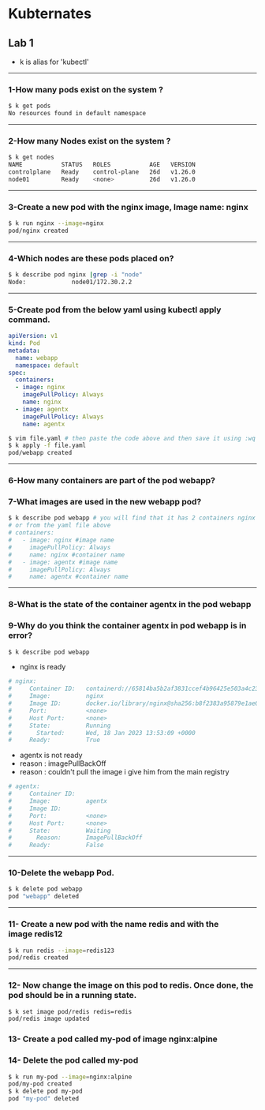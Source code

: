 # Kubternates
## Lab 1
- k is alias for 'kubectl'
---
### 1-How many pods exist on the system ?
```bash
$ k get pods
No resources found in default namespace
```
---
### 2-How many Nodes exist on the system ?
```bash
$ k get nodes
NAME           STATUS   ROLES           AGE   VERSION
controlplane   Ready    control-plane   26d   v1.26.0
node01         Ready    <none>          26d   v1.26.0
```
---
### 3-Create a new pod with the nginx image, Image name: nginx 
```bash
$ k run nginx --image=nginx
pod/nginx created
```
---
### 4-Which nodes are these pods placed on?
```bash
$ k describe pod nginx |grep -i "node"
Node:             node01/172.30.2.2
```
---
### 5-Create pod from the below yaml using kubectl apply command.
```yaml
apiVersion: v1
kind: Pod
metadata:
  name: webapp
  namespace: default
spec:
  containers:
  - image: nginx
    imagePullPolicy: Always
    name: nginx
  - image: agentx
    imagePullPolicy: Always
    name: agentx
```
```bash
$ vim file.yaml # then paste the code above and then save it using :wq
$ k apply -f file.yaml
pod/webapp created
```
---
### 6-How many containers are part of the pod webapp?
### 7-What images are used in the new webapp pod?
```bash
$ k describe pod webapp # you will find that it has 2 containers nginx and agentx 
# or from the yaml file above 
# containers:
#   - image: nginx #image name
#     imagePullPolicy: Always
#     name: nginx #container name
#   - image: agentx #image name
#     imagePullPolicy: Always 
#     name: agentx #container name
```
---
### 8-What is the state of the container agentx in the pod webapp
### 9-Why do you think the container agentx in pod webapp is in error?
```bash
$ k describe pod webapp
```
- nginx is ready
```bash
# nginx:
#     Container ID:   containerd://65814ba5b2af3831ccef4b96425e503a4c23838a121111095507b2a4b1091326
#     Image:          nginx
#     Image ID:       docker.io/library/nginx@sha256:b8f2383a95879e1ae064940d9a200f67a6c79e710ed82ac42263397367e7cc4e
#     Port:           <none>
#     Host Port:      <none>
#     State:          Running
#       Started:      Wed, 18 Jan 2023 13:53:09 +0000
#     Ready:          True
```
- agentx is not ready
- reason : imagePullBackOff
- reason : couldn't pull the image i give him from the main registry
```bash
# agentx:
#     Container ID:   
#     Image:          agentx
#     Image ID:       
#     Port:           <none>
#     Host Port:      <none>
#     State:          Waiting
#       Reason:       ImagePullBackOff
#     Ready:          False
```
---
### 10-Delete the webapp Pod.
```bash
$ k delete pod webapp
pod "webapp" deleted
```
---
### 11- Create a new pod with the name redis and with the image redis12
```bash
$ k run redis --image=redis123
pod/redis created
```
---
### 12- Now change the image on this pod to redis.  Once done, the pod should be in a running state.
```bash
$ k set image pod/redis redis=redis
pod/redis image updated
```
### 13- Create a pod called my-pod of image nginx:alpine
### 14- Delete the pod called my-pod
```bash
$ k run my-pod --image=nginx:alpine
pod/my-pod created
$ k delete pod my-pod
pod "my-pod" deleted
```


